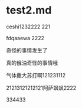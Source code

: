 # test2.md

ceshi1232222 221

fdqaaewa 2222

奇怪的事情发生了

真的俄油奇怪的事情哦

气体撒大苏打啊121231112 

21213121212121阿萨飒飒2222


334433